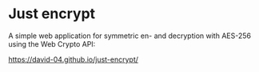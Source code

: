 # Just encrypt

A simple web application for symmetric en- and decryption with AES-256 using the Web Crypto API:

<https://david-04.github.io/just-encrypt/>
